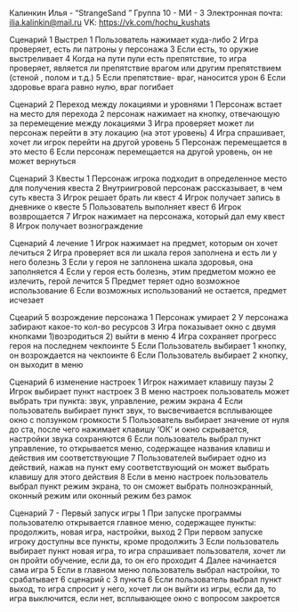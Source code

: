 Калинкин Илья - “StrangeSand ”
Группа 10 - МИ - 3
Электронная почта: ilia.kalinkin@mail.ru
VK: https://vk.com/hochu_kushats

Сценарий 1 Выстрел
1 Пользователь нажимает куда-либо
2 Игра проверяет, есть ли патроны у персонажа
3 Если есть, то оружие выстреливает
4 Когда на пути пули есть препятствие, то игра проверяет, является ли препятствие врагом или другим препятствием (стеной , полом и т.д.)
5 Если препятствие- враг, наносится урон 
6 Если здоровье врага равно нулю, враг погибает

Сценарий 2 Переход между локациями и уровнями
1 Персонаж встает на место для перехода
2 персонаж нажимает на кнопку, отвечающую за перемещение между локациями
3 Игра проверяет может ли персонаж перейти в эту локацию (на этот уровень)
4 Игра спрашивает, хочет ли игрок перейти на другой уровень
5 Персонаж перемещается в это место
6 Если персонаж перемещается на другой уровень, он не может вернуться

Сценарий 3 Квесты
1 Персонаж игрока подходит в определенное место для получения квеста
2 Внутриигровой персонаж рассказывает, в чем суть квеста
3 Игрок решает брать ли квест
4 Игрок получает запись в дневнике о квесте
5 Пользователь выполняет квест
6 Игрок возврощается
7 Игрок нажимает на персонажа, который дал ему квест
8 Игрок получает вознограждение

Сценарий 4 лечение
1 Игрок нажимает на предмет, которым он хочет лечиться
2 Игра проверяет вся ли шкала героя заполнена и есть ли у него болезнь
3 Если у героя не заплонена шкала здоровья, она заполняется
4 Если у героя есть болезнь, этим предметом можно ее излечить, герой лечится
5 Предмет  теряет одно возможное использование
6 Если возможных использований не остается, предмет исчезает

Сцеарий 5 возрождение персонажа
1 Персонаж умирает
2 У персонажа забирают какое-то кол-во ресурсов
3 Игра показывает окно с двумя кнопками 1)возродиться 2) выйти в меню
4 Игра сохраняет прогресс героя на последнем чекпоинте
5 Если Пользователь выбирает 1 кнопку, он возрождается на чекпоинте
6 Если Пользователь выбирает 2 кнопку, он выходит в меню

Сценарий 6 изменение настроек
1	Игрок нажимает клавишу паузы
2	Игрок выбирает пункт настроек
3	В меню настроек пользователь может выбрать три пункта: звук, управление, режим экрана
4	Если пользователь выбирает пункт звук, то высвечивается всплывающее окно с ползунком громкости
5	Пользователь выбирает значение от нуля до ста, после чего нажимает клавишу ‘ОК’ и окно скрывается, настройки звука сохраняются
6	Если пользователь выбрал пункт управление, то открывается меню, содержащее названия клавиш и действия им соответствующие
7	Пользователей выбирает одно из действий, нажав на пункт ему соответствующий он может выбрать клавишу для этого действия
8	Если в меню настроек пользователь выбрал пункт режим экрана, то он сможет выбрать полноэкранный, оконный режим или оконный режим без рамок

Сценарий 7 - Первый запуск игры
1 При запуске программы пользователю открывается главное меню, содержащее пункты: продолжить, новая игра, настройки, выход
2 При первом запуске игроку доступны все пункты, кроме продолжить
3 Если пользователь выбирает пункт новая игра, то игра спрашивает пользователя, хочет ли он пройти обучение, если да, то он его проходит
4 Далее начинается сама игра
5 Если в главном меню пользователь выбрал настройки, то срабатывает 6 сценарий с 3 пункта
6 Если пользователь выбрал пункт выход, то игра спросит у него, хочет ли он выйти из игры, если да, то игра выключится, если нет, всплывающее окно с вопросом закроется
